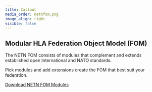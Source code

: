 ```yaml
---
title: Callout
media_order: netnfom.png
image_align: right
visible: false
---
```


## Modular HLA Federation Object Model (FOM)

The NETN FOM consists of modules that complement and extends established open International and NATO standards. 

Pick modules and add extensions create the FOM that best suit your federation. 

[Download NETN FOM Modules](https://github.com/AMSP-04?classes=btn,btn-primary,btn-lg,btn-primary-outline)
